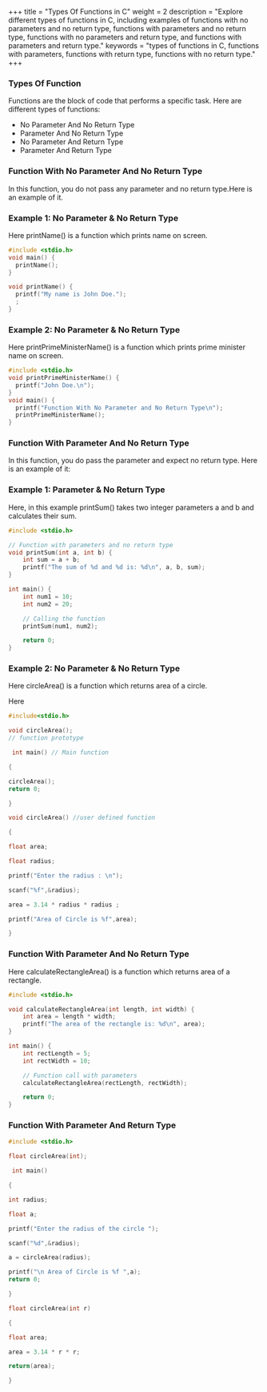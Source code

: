 +++ title = "Types Of Functions in C" 
weight = 2 
description = "Explore different types of functions in C, including examples of functions with no parameters and no return type, functions with parameters and no return type, functions with no parameters and return type, and functions with parameters and return type."
 keywords = "types of functions in C, functions with parameters, functions with return type, functions with no return type." +++


### Types Of Function
Functions are the block of code that performs a specific task. Here are different types of functions:
- No Parameter And No Return Type
- Parameter And No Return Type
- No Parameter And Return Type
- Parameter And Return Type
### Function With No Parameter And No Return Type
In this function, you do not pass any parameter and no return type.Here is an example of it.
### Example 1: No Parameter & No Return Type
Here printName() is a function which prints name on screen.
```c
#include <stdio.h>
void main() {
  printName();
}

void printName() {
  printf("My name is John Doe.");
  ;
}
```
### Example 2: No Parameter & No Return Type
Here printPrimeMinisterName() is a function which prints prime minister name on screen.
```c
#include <stdio.h>
void printPrimeMinisterName() {
  printf("John Doe.\n");
}
void main() {
  printf("Function With No Parameter and No Return Type\n");
  printPrimeMinisterName();
}
```
### Function With Parameter And No Return Type
In this function, you do pass the parameter and expect no return type. Here is an example of it:
### Example 1: Parameter & No Return Type
Here, in this example printSum() takes two integer parameters a and b and calculates their sum.
```c
#include <stdio.h>

// Function with parameters and no return type
void printSum(int a, int b) {
    int sum = a + b;
    printf("The sum of %d and %d is: %d\n", a, b, sum);
}

int main() {
    int num1 = 10;
    int num2 = 20;

    // Calling the function
    printSum(num1, num2);

    return 0;
}
```
### Example 2: No Parameter & No Return Type
Here circleArea() is a function which returns area of a circle.

Here 
```c
#include<stdio.h>

void circleArea();
// function prototype

 int main() // Main function

{

circleArea();
return 0;

}

void circleArea() //user defined function

{

float area;

float radius;

printf("Enter the radius : \n");

scanf("%f",&radius);

area = 3.14 * radius * radius ;

printf("Area of Circle is %f",area);

}
```
### Function With Parameter And No Return Type
Here calculateRectangleArea() is a function which returns area of a rectangle.
```c
#include <stdio.h>

void calculateRectangleArea(int length, int width) {
    int area = length * width;
    printf("The area of the rectangle is: %d\n", area);
}

int main() {
    int rectLength = 5;
    int rectWidth = 10;

    // Function call with parameters
    calculateRectangleArea(rectLength, rectWidth);

    return 0;
}
```
### Function With Parameter And Return Type

```c
#include <stdio.h>

float circleArea(int);

 int main()

{

int radius;

float a;

printf("Enter the radius of the circle ");

scanf("%d",&radius);

a = circleArea(radius);

printf("\n Area of Circle is %f ",a);
return 0;

}

float circleArea(int r)

{

float area;

area = 3.14 * r * r;

return(area);

}

```









